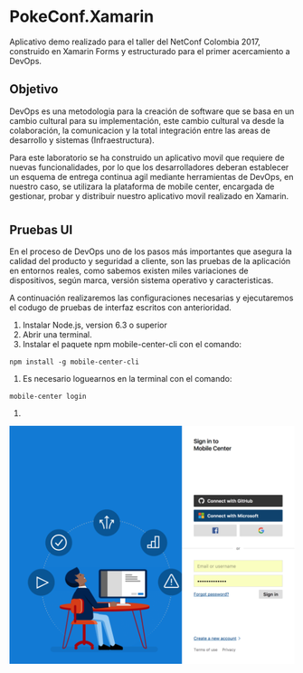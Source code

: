 # PokeConf.Xamarin
Aplicativo demo realizado para el taller del NetConf Colombia 2017, construido en Xamarin Forms y estructurado para el primer acercamiento a DevOps.

## Objetivo

DevOps es una metodologia para la creación de software que se basa en un cambio cultural para su implementación, este cambio cultural va desde la colaboración, la comunicacion y la total integración entre las areas de desarrollo y sistemas (Infraestructura).

Para este laboratorio se ha construido un aplicativo movil que requiere de nuevas funcionalidades, por lo que los desarrolladores deberan establecer un esquema de entrega continua agil mediante herramientas de DevOps, en nuestro caso, se utilizara la plataforma de mobile center, encargada de gestionar, probar y distribuir nuestro aplicativo movil realizado en Xamarin.

# 


## Pruebas UI

En el proceso de DevOps uno de los pasos más importantes que asegura la calidad del producto y seguridad a cliente, son las pruebas de la aplicación en entornos reales, como sabemos existen miles variaciones de dispositivos, según marca, versión sistema operativo y caracteristicas.

A continuación realizaremos las configuraciones necesarias y ejecutaremos el codugo de pruebas de interfaz escritos con anterioridad.

1. Instalar Node.js, version 6.3 o superior
1. Abrir una terminal.
1. Instalar el paquete npm mobile-center-cli con el comando: 
```
npm install -g mobile-center-cli
```
1. Es necesario loguearnos en la terminal con el comando: 
```
mobile-center login
```
1. 

![recursos](images/1.png)
